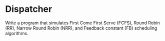 # Dispatcher
Write a program that simulates First Come First Serve (FCFS), Round Robin (RR), Narrow Round Robin  (NRR), and Feedback constant (FB) scheduling algorithms.
